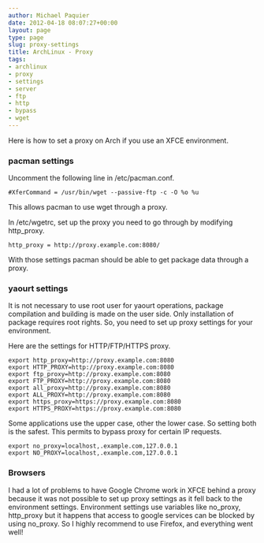 ```yaml
---
author: Michael Paquier
date: 2012-04-18 08:07:27+00:00
layout: page
type: page
slug: proxy-settings
title: ArchLinux - Proxy
tags:
- archlinux
- proxy
- settings
- server
- ftp
- http
- bypass
- wget
---
```


Here is how to set a proxy on Arch if you use an XFCE environment.

### pacman settings

Uncomment the following line in /etc/pacman.conf.

    #XferCommand = /usr/bin/wget --passive-ftp -c -O %o %u

This allows pacman to use wget through a proxy.

In /etc/wgetrc, set up the proxy you need to go through by modifying http\_proxy.

    http_proxy = http://proxy.example.com:8080/

With those settings pacman should be able to get package data through a proxy.

### yaourt settings

It is not necessary to use root user for yaourt operations, package compilation and building is made on the user side. Only installation of package requires root rights. So, you need to set up proxy settings for your environment.

Here are the settings for HTTP/FTP/HTTPS proxy.

    export http_proxy=http://proxy.example.com:8080
    export HTTP_PROXY=http://proxy.example.com:8080
    export ftp_proxy=http://proxy.example.com:8080
    export FTP_PROXY=http://proxy.example.com:8080
    export all_proxy=http://proxy.example.com:8080
    export ALL_PROXY=http://proxy.example.com:8080
    export https_proxy=https://proxy.example.com:8080
    export HTTPS_PROXY=https://proxy.example.com:8080

Some applications use the upper case, other the lower case. So setting both is the safest. This permits to bypass proxy for certain IP requests.

    export no_proxy=localhost,.example.com,127.0.0.1
    export NO_PROXY=localhost,.example.com,127.0.0.1

### Browsers

I had a lot of problems to have Google Chrome work in XFCE behind a proxy because it was not possible to set up proxy settings as it fell back to the environment settings. Environment settings use variables like no\_proxy, http\_proxy but it happens that access to google services can be blocked by using no\_proxy. So I highly recommend to use Firefox, and everything went well!

